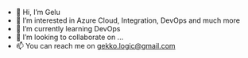- 👋 Hi, I’m Gelu
- 👀 I’m interested in Azure Cloud, Integration, DevOps and much more
- 🌱 I’m currently learning DevOps
- 💞️ I’m looking to collaborate on ...
- 📫 You can reach me on gekko.logic@gmail.com

<!---
GeluKu/GeluKu is a ✨ special ✨ repository because its `README.md` (this file) appears on your GitHub profile.
You can click the Preview link to take a look at your changes.
dd
--->
